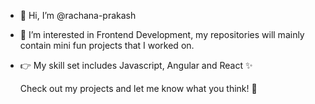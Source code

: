 - 👋 Hi, I’m @rachana-prakash
- 👀 I’m interested in Frontend Development, my repositories will mainly contain mini fun projects that I worked on.
- :point_right: My skill set includes Javascript, Angular and React ✨

  Check out my projects and let me know what you think! :raised_hands:



<!---
rachana-prakash/rachana-prakash is a ✨ special ✨ repository because its `README.md` (this file) appears on your GitHub profile.
You can click the Preview link to take a look at your changes.
--->
